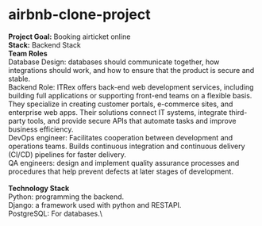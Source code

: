 # airbnb-clone-project
**Project Goal:** Booking airticket online\
**Stack:** Backend Stack\
**Team Roles**\
Database Design: databases should communicate together, how integrations should work, and how to ensure that the product is secure and stable.\
Backend Role: ITRex offers back-end web development services, including building full applications or supporting front-end teams on a flexible basis. They specialize in creating customer portals, e-commerce sites, and enterprise web apps. Their solutions connect IT systems, integrate third-party tools, and provide secure APIs that automate tasks and improve business efficiency.\
DevOps engineer: Facilitates cooperation between development and operations teams. Builds continuous integration and continuous delivery (CI/CD) pipelines for faster delivery.\
QA engineers: design and implement quality assurance processes and procedures that help prevent defects at later stages of development.\
\
**Technology Stack**\
Python: programming the backend.\
Django: a framework used with python and RESTAPI.\
PostgreSQL: For databases.\
